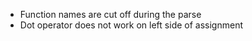 - Function names are cut off during the parse
- Dot operator does not work on left side of assignment
